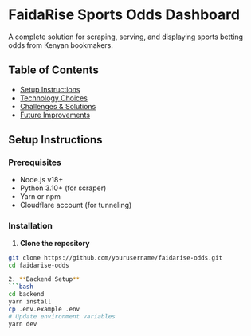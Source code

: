 # FaidaRise Sports Odds Dashboard

A complete solution for scraping, serving, and displaying sports betting odds from Kenyan bookmakers.

## Table of Contents
- [Setup Instructions](#setup-instructions)
- [Technology Choices](#technology-choices)
- [Challenges & Solutions](#challenges--solutions)
- [Future Improvements](#future-improvements)

## Setup Instructions

### Prerequisites
- Node.js v18+
- Python 3.10+ (for scraper)
- Yarn or npm
- Cloudflare account (for tunneling)

### Installation

1. **Clone the repository**
```bash
git clone https://github.com/yourusername/faidarise-odds.git
cd faidarise-odds

2. **Backend Setup**
```bash
cd backend
yarn install
cp .env.example .env
# Update environment variables
yarn dev
